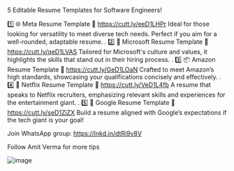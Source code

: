 5 Editable Resume Templates for Software Engineers!
 
1️⃣ 🌐 Meta Resume Template
🔗 https://cutt.ly/eeD1LHPr
Ideal for those looking for versatility to meet diverse tech needs. Perfect if you aim for a well-rounded, adaptable resume.
 .
2️⃣ 🍏 Microsoft Resume Template
🔗 https://cutt.ly/qeD1LVAS
Tailored for Microsoft's culture and values, it highlights the skills that stand out in their hiring process.
. 
3️⃣ 📦 Amazon Resume Template
🔗 https://cutt.ly/GeD1LOaN
Crafted to meet Amazon’s high standards, showcasing your qualifications concisely and effectively.
 .
4️⃣ 🍿 Netflix Resume Template
🔗 https://cutt.ly/VeD1L4fb
A resume that speaks to Netflix recruiters, emphasizing relevant skills and experiences for the entertainment giant.
 .
5️⃣ 🌟 Google Resume Template
🔗 https://cutt.ly/seD1ZiZX
Build a resume aligned with Google’s expectations if the tech giant is your goal!

Join WhatsApp group: https://lnkd.in/dtRi9v8V

 Follow Amit Verma for more tips 
 
![image](https://github.com/user-attachments/assets/b72d527c-6d8b-44e5-a61e-4e058688f25f)
